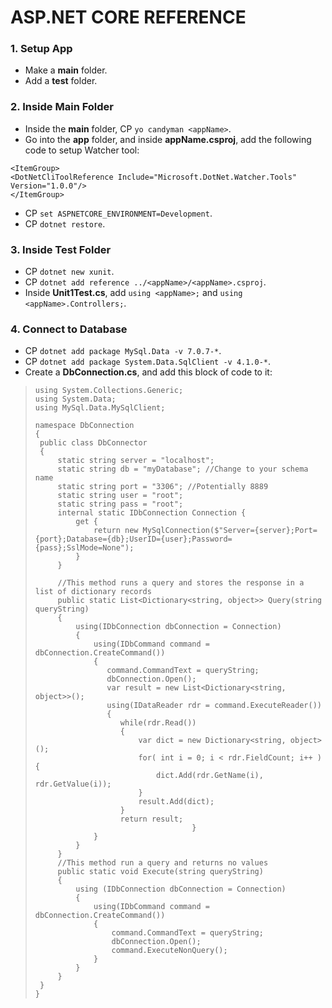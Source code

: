 # ASP.NET CORE REFERENCE

### 1. Setup App
  + Make a **main** folder.
  + Add a **test** folder.

### 2. Inside **Main** Folder
  + Inside the **main** folder, CP `yo candyman <appName>`.
  + Go into the **app** folder, and inside **appName.csproj**, add the following code to setup Watcher tool:  
  ```  
  <ItemGroup>   
  <DotNetCliToolReference Include="Microsoft.DotNet.Watcher.Tools" Version="1.0.0"/>  
  </ItemGroup>  
  ```
  + CP `set ASPNETCORE_ENVIRONMENT=Development`.
  + CP `dotnet restore`.

### 3. Inside **Test** Folder
  + CP `dotnet new xunit`.
  + CP `dotnet add reference ../<appName>/<appName>.csproj`.
  + Inside **Unit1Test.cs**, add `using <appName>;` and `using <appName>.Controllers;`.

### 4. Connect to Database
  + CP `dotnet add package MySql.Data -v 7.0.7-*`.
  + CP `dotnet add package System.Data.SqlClient -v 4.1.0-*`.
  + Create a **DbConnection.cs**, and add this block of code to it:
  > ```   
  > using System.Collections.Generic;
  > using System.Data;
  > using MySql.Data.MySqlClient;
  >   
  > namespace DbConnection
  > {
  >  public class DbConnector
  >  {
  >      static string server = "localhost";
  >      static string db = "myDatabase"; //Change to your schema name
  >      static string port = "3306"; //Potentially 8889
  >      static string user = "root";
  >      static string pass = "root";
  >      internal static IDbConnection Connection {
  >          get {
  >              return new MySqlConnection($"Server={server};Port={port};Database={db};UserID={user};Password={pass};SslMode=None");
  >          }
  >      }
  >        
  >      //This method runs a query and stores the response in a list of dictionary records
  >      public static List<Dictionary<string, object>> Query(string queryString)
  >      {
  >          using(IDbConnection dbConnection = Connection)
  >          {
  >              using(IDbCommand command = dbConnection.CreateCommand())
  >              {
  >                 command.CommandText = queryString;
  >                 dbConnection.Open();
  >                 var result = new List<Dictionary<string, object>>();
  >                 using(IDataReader rdr = command.ExecuteReader())
  >                 {
  >                    while(rdr.Read())
  >                    {
  >                        var dict = new Dictionary<string, object>();
  >                        for( int i = 0; i < rdr.FieldCount; i++ ) {
  >                            dict.Add(rdr.GetName(i), rdr.GetValue(i));
  >                        }
  >                        result.Add(dict);
  >                    }
  >                    return result;
  >                                    }
  >              }
  >          }
  >      }
  >      //This method run a query and returns no values
  >      public static void Execute(string queryString)
  >      {
  >          using (IDbConnection dbConnection = Connection)
  >          {
  >              using(IDbCommand command = dbConnection.CreateCommand())
  >              {
  >                  command.CommandText = queryString;
  >                  dbConnection.Open();
  >                  command.ExecuteNonQuery();
  >              }
  >          }
  >      }
  >  }
  > }
  > ```

